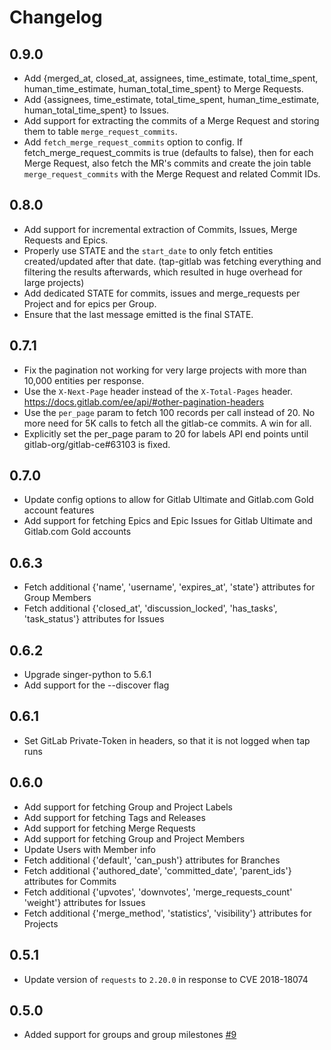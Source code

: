 # Changelog

## 0.9.0
  * Add {merged_at, closed_at, assignees, time_estimate, total_time_spent, human_time_estimate, human_total_time_spent} to Merge Requests.
  * Add {assignees, time_estimate, total_time_spent, human_time_estimate, human_total_time_spent} to Issues.
  * Add support for extracting the commits of a Merge Request and storing them to table `merge_request_commits`.
  * Add `fetch_merge_request_commits` option to config. If fetch_merge_request_commits is true (defaults to false), then for each Merge Request, also fetch the MR's commits and create the join table `merge_request_commits` with the Merge Request and related Commit IDs.

## 0.8.0
  * Add support for incremental extraction of Commits, Issues, Merge Requests and Epics.
  * Properly use STATE and the `start_date` to only fetch entities created/updated after that date. 
    (tap-gitlab was fetching everything and filtering the results afterwards, which resulted in huge overhead for large projects)
  * Add dedicated STATE for commits, issues and merge_requests per Project and for epics per Group.
  * Ensure that the last message emitted is the final STATE.


## 0.7.1
  * Fix the pagination not working for very large projects with more than 10,000 entities per response.
  * Use the `X-Next-Page` header instead of the `X-Total-Pages` header.
    https://docs.gitlab.com/ee/api/#other-pagination-headers
  * Use the `per_page` param to fetch 100 records per call instead of 20. 
    No more need for 5K calls to fetch all the gitlab-ce commits. A win for all.
  * Explicitly set the per_page param to 20 for labels API end points until gitlab-org/gitlab-ce#63103 is fixed.

## 0.7.0
  * Update config options to allow for Gitlab Ultimate and Gitlab.com Gold account features
  * Add support for fetching Epics and Epic Issues for Gitlab Ultimate and Gitlab.com Gold accounts

## 0.6.3
  * Fetch additional {'name', 'username', 'expires_at', 'state'} attributes for Group Members
  * Fetch additional {'closed_at', 'discussion_locked', 'has_tasks', 'task_status'} attributes for Issues

## 0.6.2
  * Upgrade singer-python to 5.6.1
  * Add support for the --discover flag

## 0.6.1
  * Set GitLab Private-Token in headers, so that it is not logged when tap runs

## 0.6.0
  * Add support for fetching Group and Project Labels
  * Add support for fetching Tags and Releases
  * Add support for fetching Merge Requests
  * Add support for fetching Group and Project Members
  * Update Users with Member info 
  * Fetch additional {'default', 'can_push'} attributes for Branches
  * Fetch additional {'authored_date', 'committed_date', 'parent_ids'} attributes for Commits
  * Fetch additional {'upvotes', 'downvotes', 'merge_requests_count' 'weight'} attributes for Issues
  * Fetch additional {'merge_method', 'statistics', 'visibility'} attributes for Projects

## 0.5.1
  * Update version of `requests` to `2.20.0` in response to CVE 2018-18074

## 0.5.0
  * Added support for groups and group milestones [#9](https://github.com/singer-io/tap-gitlab/pull/9)
